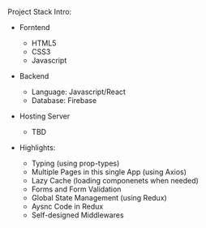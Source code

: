 <p>Project Stack Intro:<P>

+ Forntend
  + HTML5
  + CSS3
  + Javascript

+ Backend
  + Language: Javascript/React
  + Database: Firebase

+ Hosting Server
  + TBD

+ Highlights:
  + Typing (using prop-types)
  + Multiple Pages in this single App (using Axios)
  + Lazy Cache (loading componenets when needed)
  + Forms and Form Validation
  + Global State Management (using Redux)
  + Aysnc Code in Redux
  + Self-designed Middlewares